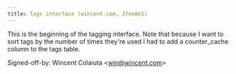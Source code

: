 ```yaml
---
title: Tags interface (wincent.com, 37ee0e1)
---
```


This is the beginning of the tagging interface. Note that because I want to sort tags by the number of times they're used I had to add a counter\_cache column to the tags table.

Signed-off-by: Wincent Colaiuta &lt;win@wincent.com&gt;
